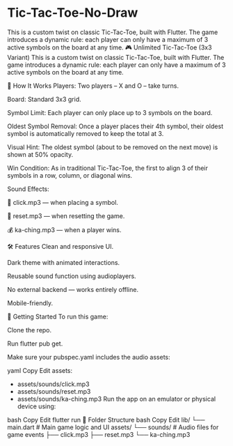 # Tic-Tac-Toe-No-Draw
This is a custom twist on classic Tic-Tac-Toe, built with Flutter. The game introduces a dynamic rule: each player can only have a maximum of 3 active symbols on the board at any time.
🎮 Unlimited Tic-Tac-Toe (3x3 Variant)
This is a custom twist on classic Tic-Tac-Toe, built with Flutter. The game introduces a dynamic rule: each player can only have a maximum of 3 active symbols on the board at any time.

🧠 How It Works
Players: Two players – X and O – take turns.

Board: Standard 3x3 grid.

Symbol Limit: Each player can only place up to 3 symbols on the board.

Oldest Symbol Removal: Once a player places their 4th symbol, their oldest symbol is automatically removed to keep the total at 3.

Visual Hint: The oldest symbol (about to be removed on the next move) is shown at 50% opacity.

Win Condition: As in traditional Tic-Tac-Toe, the first to align 3 of their symbols in a row, column, or diagonal wins.

Sound Effects:

🎵 click.mp3 — when placing a symbol.

🔄 reset.mp3 — when resetting the game.

💰 ka-ching.mp3 — when a player wins.

🛠️ Features
Clean and responsive UI.

Dark theme with animated interactions.

Reusable sound function using audioplayers.

No external backend — works entirely offline.

Mobile-friendly.

🚀 Getting Started
To run this game:

Clone the repo.

Run flutter pub get.

Make sure your pubspec.yaml includes the audio assets:

yaml
Copy
Edit
assets:
  - assets/sounds/click.mp3
  - assets/sounds/reset.mp3
  - assets/sounds/ka-ching.mp3
Run the app on an emulator or physical device using:

bash
Copy
Edit
flutter run
📁 Folder Structure
bash
Copy
Edit
lib/
 └── main.dart       # Main game logic and UI
assets/
 └── sounds/         # Audio files for game events
     ├── click.mp3
     ├── reset.mp3
     └── ka-ching.mp3
